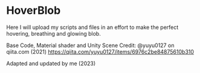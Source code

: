 # HoverBlob
Here I will upload my scripts and files in an effort to make the perfect hovering, breathing and glowing blob.

Base Code, Material shader and Unity Scene Credit: @yuyu0127 on qiita.com (2021) https://qiita.com/yuyu0127/items/6976c2be84875610b310

Adapted and updated by me (2023)

